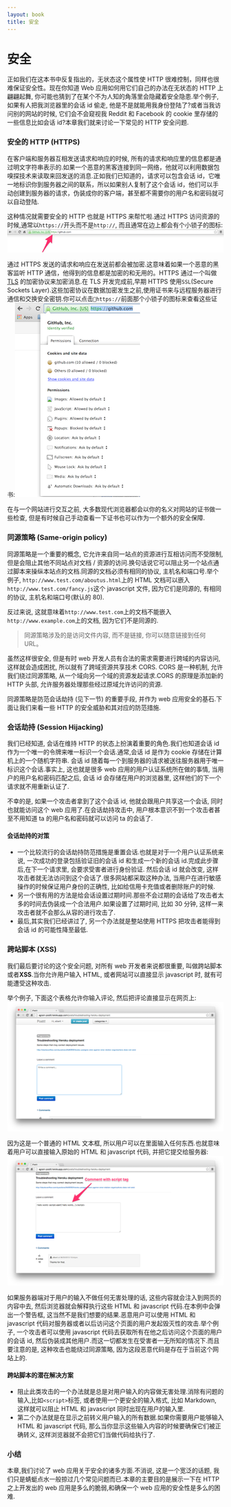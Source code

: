 ```yaml
---
layout: book
title: 安全
---
```


# 安全
正如我们在这本书中反复指出的，无状态这个属性使 HTTP 很难控制，同样也很难保证安全性。现在你知道 Web 应用如何用它们自己的办法在无状态的 HTTP 上翩翩起舞, 你可能也猜到了在某个不为人知的角落里会隐藏着安全隐患.举个例子,如果有人把我浏览器里的会话 id 偷走, 他是不是就能用我身份登陆了?或者当我访问别的网站的时候, 它们会不会窥视我 Reddit 和 Facebook 的 cookie 里存储的一些信息比如会话 id?本章我们就来讨论一下常见的 HTTP 安全问题.

### 安全的 HTTP (HTTPS)
在客户端和服务器互相发送请求和响应的时候, 所有的请求和响应里的信息都是通过明文字符串表示的.如果一个恶意的黑客连接到同一网络，他就可以利用数据包嗅探技术来读取来回发送的消息.正如我们已知道的，请求可以包含会话 id，它唯一地标识你到服务器之间的联系，所以如果别人复制了这个会话 id，他们可以手动创建到服务器的请求，伪装成你的客户端，甚至都不需要你的用户名和密码就可以自动登陆.

这种情况就需要安全的 HTTP 也就是 HTTPS 来帮忙啦.通过 HTTPS 访问资源的时候,通常以```https://```开头而不是```http://```, 而且通常在边上都会有个小锁子的图标:![https](../../images/https_address_bar.png)

通过 HTTPS 发送的请求和响应在发送前都会被加密.这意味着如果一个恶意的黑客监听 HTTP 通信，他得到的信息都是加密的和无用的。HTTPS 通过一个叫做 [TLS](http://en.wikipedia.org/wiki/Transport_Layer_Security) 的加密协议来加密消息.在 TLS 开发完成前,早期 HTTPS 使用```SSL```(Secure Sockets Layer).这些加密协议在数据加密发生之前,使用证书来与远程服务器进行通信和交换安全密钥.你可以点击```https://```前面那个小锁子的图标来查看这些证书:![certificates](../../images/secure_http_padlock.png)

在与一个网站进行交互之前, 大多数现代浏览器都会以你的名义对网站的证书做一些检查, 但是有时候自己手动查看一下证书也可以作为一个额外的安全保障.

### 同源策略 (Same-origin policy)
同源策略是一个重要的概念, 它允许来自同一站点的资源进行互相访问而不受限制, 但是会阻止其他不同站点对文档 / 资源的访问.换句话说它可以阻止另一个站点通过脚本来操纵本站点的文档.同源的文档必须有相同的协议, 主机名和端口号.举个例子, ```http://www.test.com/aboutus.html```上的 HTML 文档可以嵌入```http://www.test.com/fancy.js```这个 javascript 文件, 因为它们是同源的, 有相同的协议, 主机名和端口号(默认的 80).

反过来说, 这就意味着```http://www.test.com```上的文档不能嵌入```http://www.example.com```上的文档, 因为它们不是同源的.

>同源策略涉及的是访问文件内容, 而不是链接, 你可以随意链接到任何 URL。

虽然这样很安全, 但是有时 web 开发人员有合法的需求需要进行跨域的内容访问, 这样就会造成困扰, 所以就有了跨域资源共享技术 CORS. CORS 是一种机制, 允许我们绕过同源策略, 从一个域向另一个域的资源发起请求.CORS 的原理是添加新的 HTTP 头部, 允许服务器处理那些经过原域允许访问的资源.

同源策略是防范会话劫持 (见下一节) 的重要手段, 并作为 web 应用安全的基石.下面让我们来看一些 HTTP 的安全威胁和其对应的防范措施.

### 会话劫持 (Session Hijacking)
我们已经知道, 会话在维持 HTTP 的状态上扮演着重要的角色.我们也知道会话 id 作为一个唯一的令牌来唯一标识一个会话.通常,会话 id 是作为 cookie 存储在计算机上的一个随机字符串. 会话 id 随着每一个到服务器的请求被送往服务器用于唯一标识这个会话.事实上, 这也就是很多 web 应用的用户认证系统所在做的事情, 当用户的用户名和密码匹配之后, 会话 id 会存储在用户的浏览器里, 这样他们的下一个请求就不用重新认证了.

不幸的是, 如果一个攻击者拿到了这个会话 id, 他就会跟用户共享这一个会话, 同时也就能访问这个 web 应用了.在会话劫持攻击中, 用户根本意识不到一个攻击者甚至不用知道 ta 的用户名和密码就可以访问 ta 的会话了.

#### 会话劫持的对策
* 一个比较流行的会话劫持防范措施是重置会话.也就是对于一个用户认证系统来说, 一次成功的登录包括验证旧的会话 id 和生成一个新的会话 id.完成此步骤后,在下一个请求里, 会要求受害者进行身份验证. 然后会话 id 就会改变, 这样攻击者就无法访问到这个会话了.很多网站都采取这种办法, 当用户在进行敏感操作的时候保证用户身份的正确性, 比如给信用卡充值或者删除账户的时候.
* 另一个很有用的方法是给会话设置过期时间.那些不会过期的会话给了攻击者太多的时间去伪装成一个合法用户.如果设置了过期时间, 比如 30 分钟, 这样一来攻击者就不会那么从容的进行攻击了.
* 最后,其实我们已经讲过了, 另一个办法就是整站使用 HTTPS 把攻击者能得到会话 id 的可能性降至最低.

### 跨站脚本 (XSS)
我们最后要讨论的这个安全问题, 对所有 web 开发者来说都很重要, 叫做跨站脚本或者**XSS**.当你允许用户输入 HTML, 或者网站可以直接显示 javascript 时, 就有可能遭受这种攻击.

举个例子, 下面这个表格允许你输入评论, 然后把评论直接显示在网页上:![xss](../../images/comment_form.png)

因为这是一个普通的 HTML 文本框, 所以用户可以在里面输入任何东西.也就意味着用户可以直接输入原始的 HTML 和 javascript 代码, 并把它提交给服务器:![raw](../../images/comment_with_html.png)

如果服务器端对于用户的输入不做任何无害处理的话, 这些内容就会注入到网页的内容中去, 然后浏览器就会解释执行这些 HTML 和 javascript 代码.在本例中会弹出一个警告框, 这当然不是我们想要的结果.恶意用户可以使用 HTML 和 javascript 代码对服务器或者以后访问这个页面的用户发起毁灭性的攻击.举个例子, 一个攻击者可以使用 javascript 代码去获取所有在他之后访问这个页面的用户的会话 id, 然后伪装成其他用户.而这一切都发生在受害者一无所知的情况下.而且要注意的是, 这种攻击也能绕过同源策略, 因为这段恶意代码是存在于当前这个网站上的.

#### 跨站脚本的潜在解决方案
* 阻止此类攻击的一个办法就是总是对用户输入的内容做无害处理.消除有问题的输入,比如```<script>```标签, 或者使用一个更安全的输入格式, 比如 Markdown, 这样就可以阻止 HTML 和 javascript 同时出现在用户的输入里.
* 第二个办法就是在显示之前转义用户输入的所有数据.如果你需要用户能够输入 HTML 和 javascript 代码, 那么当你显示这些输入内容的时候要确保它们被正确转义, 这样浏览器就不会把它们当做代码给执行了.

### 小结
本章,我们讨论了 web 应用关于安全的诸多方面.不消说, 这是一个宽泛的话题, 我们只是蜻蜓点水一般掠过几个常见问题而已.本章的主要目的是展示一下在 HTTP 之上开发出的 web 应用是多么的脆弱,和确保一个 web 应用的安全性是多么的困难.
